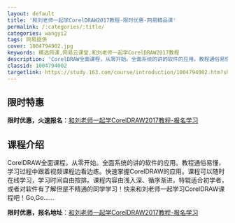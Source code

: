 ```yaml
---
layout: default
title: '和刘老师一起学CorelDRAW2017教程-限时优惠-网易精品课'
permalink: /:categories/:title/
categories: wangyi2
tags: 网易提供
cover: 1004794002.jpg
keywords: 精选网课,网易云课堂,和刘老师一起学CorelDRAW2017教程
description: 'CorelDRAW全面课程，从零开始。全面系统的讲的软件的应用。教程通俗易懂，学习过程中跟着视频课程边看边练。快速掌握C'
classid: 1004794002
targetlink: https://study.163.com/course/introduction/1004794002.htm?share=1&shareId=1025206652&utm_campaign=share&utm_medium=iphoneShare&utm_source=&utm_u=1025206652
---
```


## 限时特惠

**限时优惠，火速报名**：[和刘老师一起学CorelDRAW2017教程-报名学习](https://study.163.com/course/introduction/1004794002.htm?share=1&shareId=1025206652&utm_campaign=share&utm_medium=iphoneShare&utm_source=&utm_u=1025206652)

## 课程介绍

CorelDRAW全面课程，从零开始。全面系统的讲的软件的应用。教程通俗易懂，学习过程中跟着视频课程边看边练。快速掌握CorelDRAW的应用。课程可以随时在线学习，学习时间自由按排。课程内容由浅入深、循序渐进，特辊适合初学者，或者对软件有了解但是不精通的同学学习！快来和刘老师一起学习CorelDRAW课程吧！Go,Go……

**限时优惠，报名地址**：[和刘老师一起学CorelDRAW2017教程-报名学习](https://study.163.com/course/introduction/1004794002.htm?share=1&shareId=1025206652&utm_campaign=share&utm_medium=iphoneShare&utm_source=&utm_u=1025206652)

